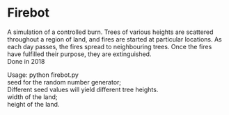 # Firebot
A simulation of a controlled burn. Trees of various heights are scattered throughout a region of land, and fires are started at particular locations. As each day passes, the fires spread to neighbouring trees. Once the fires have fulfilled their purpose, they are extinguished.  
Done in 2018


Usage: python firebot.py <seed> <width> <height>  
seed for the random number generator;  
Different seed values will yield different tree heights.  
width of the land;  
height of the land.  
